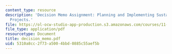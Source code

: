 ```yaml
---
content_type: resource
description: 'Decision Memo Assignment: Planning and Implementing Sustainable Infrastructure
  Projects.'
file: https://ol-ocw-studio-app-production.s3.amazonaws.com/courses/11-201-gateway-planning-action-fall-2007/5310a8cc2f73a5004bbd0885c55aef5b_decision_memo.pdf
file_type: application/pdf
resourcetype: Document
title: decision_memo.pdf
uid: 5310a8cc-2f73-a500-4bbd-0885c55aef5b
---
```

